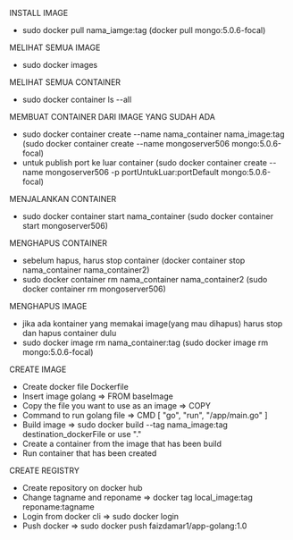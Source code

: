 INSTALL IMAGE
- sudo docker pull nama_iamge:tag 
  (docker pull mongo:5.0.6-focal)

MELIHAT SEMUA IMAGE
- sudo docker images

MELIHAT SEMUA CONTAINER
- sudo docker container ls --all

MEMBUAT CONTAINER DARI IMAGE YANG SUDAH ADA
- sudo docker container create --name nama_container nama_image:tag 
  (sudo docker container create --name mongoserver506 mongo:5.0.6-focal)
- untuk publish port ke luar container
  (sudo docker container create --name mongoserver506 -p portUntukLuar:portDefault mongo:5.0.6-focal)

MENJALANKAN CONTAINER
- sudo docker container start nama_container 
  (sudo docker container start mongoserver506)

MENGHAPUS CONTAINER
- sebelum hapus, harus stop container
  (docker container stop nama_container nama_container2)
- sudo docker container rm nama_container nama_container2
  (sudo docker container rm mongoserver506)

MENGHAPUS IMAGE
- jika ada kontainer yang memakai image(yang mau dihapus) harus stop dan hapus container dulu
- sudo docker image rm nama_container:tag
  (sudo docker image rm mongo:5.0.6-focal)


CREATE IMAGE
- Create docker file Dockerfile
- Insert image golang => FROM baseImage
- Copy the file you want to use as an image => COPY
- Command to run golang file => CMD [ "go", "run", "/app/main.go" ]
- Build image => sudo docker build --tag nama_image:tag destination_dockerFile or use "."
- Create a container from the image that has been build
- Run container that has been created

CREATE REGISTRY
- Create repository on docker hub
- Change tagname and reponame => docker tag local_image:tag reponame:tagname
- Login from docker cli => sudo docker login
- Push docker => sudo docker push faizdamar1/app-golang:1.0
